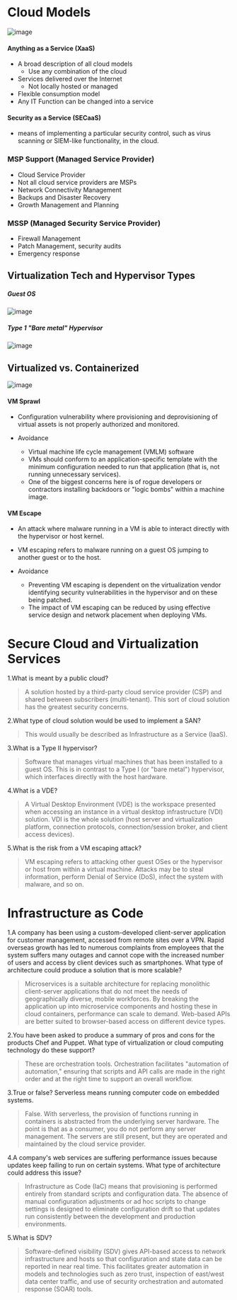 
# Cloud Models
![image](https://user-images.githubusercontent.com/63236771/124344003-8761d580-dbed-11eb-9205-f0bb7c84c347.png)

#### Anything as a Service (XaaS)
 - A broad description of all cloud models
   - Use any combination of the cloud
 - Services delivered over the Internet
   - Not locally hosted or managed
 - Flexible consumption model
 - Any IT Function can be changed into a service

#### Security as a Service (SECaaS)
 - means of implementing a particular security control, such as virus scanning or SIEM-like functionality, in the cloud.

### MSP Support (Managed Service Provider)
 - Cloud Service Provider
 - Not all cloud service providers are MSPs
 - Network Connectivity Management
 - Backups and Disaster Recovery
 - Growth Management and Planning

### MSSP (Managed Security Service Provider)
 - Firewall Management
 - Patch Management, security audits
 - Emergency response

## Virtualization Tech and Hypervisor Types

##### Guest OS
![image](https://user-images.githubusercontent.com/63236771/124345546-348d1b80-dbf7-11eb-96c4-0be8158fc231.png)

##### Type 1 "Bare metal" Hypervisor
![image](https://user-images.githubusercontent.com/63236771/124345571-4a024580-dbf7-11eb-81fa-48f678964ee2.png)


## Virtualized vs. Containerized

![image](https://user-images.githubusercontent.com/63236771/124344673-571c3600-dbf1-11eb-9e9f-4ad38629cee1.png)

#### VM Sprawl 
 - Configuration vulnerability where provisioning and deprovisioning of virtual assets is not properly authorized and monitored.

 - Avoidance
   - Virtual machine life cycle management (VMLM) software
   - VMs should conform to an application-specific template with the minimum configuration needed to run that application (that is, not running unnecessary services). 
   - One of the biggest concerns here is of rogue developers or contractors installing backdoors or "logic bombs" within a machine image. 

#### VM Escape
 - An attack where malware running in a VM is able to interact directly with the hypervisor or host kernel.
 - VM escaping refers to malware running on a guest OS jumping to another guest or to the host. 

 - Avoidance
   - Preventing VM escaping is dependent on the virtualization vendor identifying security vulnerabilities in the hypervisor and on these being patched. 
   - The impact of VM escaping can be reduced by using effective service design and network placement when deploying VMs.

# Secure Cloud and Virtualization Services

1.What is meant by a public cloud?

 > A solution hosted by a third-party cloud service provider (CSP) and shared between subscribers (multi-tenant). This sort of cloud solution has the greatest security concerns.

2.What type of cloud solution would be used to implement a SAN?

 > This would usually be described as Infrastructure as a Service (IaaS).

3.What is a Type II hypervisor?

 > Software that manages virtual machines that has been installed to a guest OS. This is in contrast to a Type I (or "bare metal") hypervisor, which interfaces directly with the host hardware.

4.What is a VDE?

 > A Virtual Desktop Environment (VDE) is the workspace presented when accessing an instance in a virtual desktop infrastructure (VDI) solution. VDI is the whole solution (host server and virtualization platform, connection protocols, connection/session broker, and client access devices).

5.What is the risk from a VM escaping attack?

 > VM escaping refers to attacking other guest OSes or the hypervisor or host from within a virtual machine. Attacks may be to steal information, perform Denial of Service (DoS), infect the system with malware, and so on.

# Infrastructure as Code

1.A company has been using a custom-developed client-server application for customer management, accessed from remote sites over a VPN. Rapid overseas growth has led to numerous complaints from employees that the system suffers many outages and cannot cope with the increased number of users and access by client devices such as smartphones. What type of architecture could produce a solution that is more scalable?

 > Microservices is a suitable architecture for replacing monolithic client-server applications that do not meet the needs of geographically diverse, mobile workforces. By breaking the application up into microservice components and hosting these in cloud containers, performance can scale to demand. Web-based APIs are better suited to browser-based access on different device types.

2.You have been asked to produce a summary of pros and cons for the products Chef and Puppet. What type of virtualization or cloud computing technology do these support?

 > These are orchestration tools. Orchestration facilitates "automation of automation," ensuring that scripts and API calls are made in the right order and at the right time to support an overall workflow.

3.True or false? Serverless means running computer code on embedded systems.

 > False. With serverless, the provision of functions running in containers is abstracted from the underlying server hardware. The point is that as a consumer, you do not perform any server management. The servers are still present, but they are operated and maintained by the cloud service provider.

4.A company's web services are suffering performance issues because updates keep failing to run on certain systems. What type of architecture could address this issue?

 > Infrastructure as Code (IaC) means that provisioning is performed entirely from standard scripts and configuration data. The absence of manual configuration adjustments or ad hoc scripts to change settings is designed to eliminate configuration drift so that updates run consistently between the development and production environments.

5.What is SDV?

 > Software-defined visibility (SDV) gives API-based access to network infrastructure and hosts so that configuration and state data can be reported in near real time. This facilitates greater automation in models and technologies such as zero trust, inspection of east/west data center traffic, and use of security orchestration and automated response (SOAR) tools.
